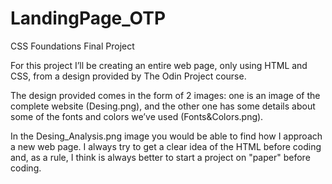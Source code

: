 # LandingPage_OTP

CSS Foundations Final Project

For this project I’ll be creating an entire web page, only using HTML and CSS, from a design provided by The Odin Project course.

The design provided comes in the form of 2 images: one is an image of the complete website (Desing.png), and the other one has some details about some of the fonts and colors we’ve used (Fonts&Colors.png).

In the Desing_Analysis.png image you would be able to find how I approach a new web page. I always try to get a clear idea of the HTML before coding and, as a rule, I think is always better to start a project on "paper" before coding.